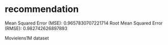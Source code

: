 # recommendation

Mean Squared Error (MSE): 0.9657830707221714
Root Mean Squared Error (RMSE): 0.982742626897893

Movielens1M dataset
